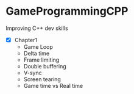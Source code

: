 # GameProgrammingCPP

Improving C++ dev skills
- [x] Chapter1
  - Game Loop
  - Delta time
  - Frame limiting
  - Double buffering
  - V-sync
  - Screen tearing
  - Game time vs Real time
